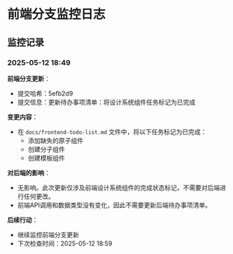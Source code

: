 # 前端分支监控日志

## 监控记录

### 2025-05-12 18:49

**前端分支更新**：
- 提交哈希：5efb2d9
- 提交信息：更新待办事项清单：将设计系统组件任务标记为已完成

**变更内容**：
- 在 `docs/frontend-todo-list.md` 文件中，将以下任务标记为已完成：
  - 添加缺失的原子组件
  - 创建分子组件
  - 创建模板组件

**对后端的影响**：
- 无影响。此次更新仅涉及前端设计系统组件的完成状态标记，不需要对后端进行任何更改。
- 前端API调用和数据类型没有变化，因此不需要更新后端待办事项清单。

**后续行动**：
- 继续监控前端分支更新
- 下次检查时间：2025-05-12 18:59
